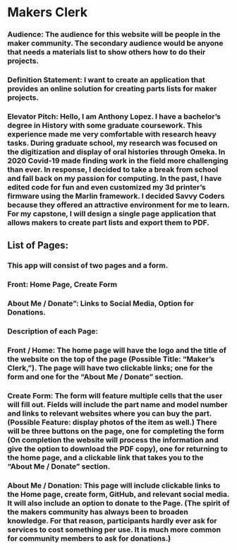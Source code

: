 
# **Makers Clerk**
### **Audience:** The audience for this website will be people in the maker community. The secondary audience would be anyone that needs a materials list to show others how to do their projects.
### **Definition Statement**: I want to create an application that provides an online solution for creating parts lists for maker projects.
### **Elevator Pitch:** Hello, I am Anthony Lopez. I have a bachelor’s degree in History with some graduate coursework. This experience made me very comfortable with research heavy tasks. During graduate school, my research was focused on the digitization and display of oral histories through Omeka. In 2020 Covid-19 made finding work in the field more challenging than ever. In response, I decided to take a break from school and fall back on my passion for computing. In the past, I have edited code for fun and even customized my 3d printer’s firmware using the Marlin framework.  I decided Savvy Coders because they offered an attractive environment for me to learn. For my capstone, I will design a single page application that allows makers to create part lists and export them to PDF.
## List of Pages:
### This app will consist of two pages and a form.
  ### Front: Home Page, Create Form
  ### About Me / Donate”: Links to Social Media, Option for Donations.
### **Description of each Page:**
  ### **Front / Home:** The home page will have the logo and the title of the website on the top of the page (Possible Title: “Maker’s Clerk,”). The page will have two clickable links; one for the form and one for the “About Me / Donate” section.
  ### **Create Form:** The form will feature multiple cells that the user will fill out. Fields will include the part name and model number and links to relevant websites where you can buy the part. (Possible Feature: display photos of the item as well.) There will be three buttons on the page, one for completing the form (On completion the website will process the information and give the option to download the PDF copy), one for returning to the home page, and a clickable link that takes you to the “About Me / Donate” section.
  ### **About Me / Donation:** This page will include clickable links to the Home page, create form, GitHub, and relevant social media. It will also include an option to donate to the Page. (The spirit of the makers community has always been to broaden knowledge. For that reason, participants hardly ever ask for services to cost something per use. It is much more common for community members to ask for donations.)
